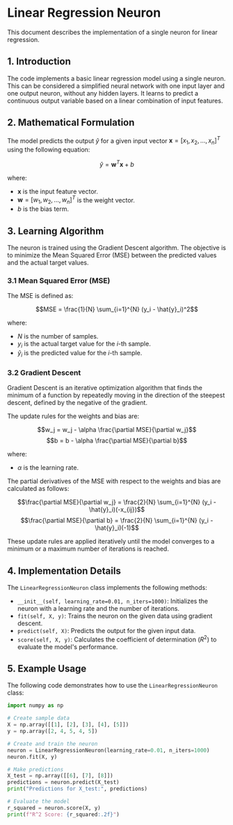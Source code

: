 # Linear Regression Neuron

This document describes the implementation of a single neuron for linear regression.

## 1. Introduction
The code implements a basic linear regression model using a single neuron. This can be considered a simplified neural network with one input layer and one output neuron, without any hidden layers. It learns to predict a continuous output variable based on a linear combination of input features.

## 2. Mathematical Formulation
The model predicts the output $\hat{y}$ for a given input vector $\mathbf{x} = [x_1, x_2, ..., x_n]^T$ using the following equation:

$$\hat{y} = \mathbf{w}^T \mathbf{x} + b$$

where:
-  $\mathbf{x}$ is the input feature vector.
-  $\mathbf{w} = [w_1, w_2, ..., w_n]^T$ is the weight vector.
-  $b$ is the bias term.

## 3. Learning Algorithm
The neuron is trained using the Gradient Descent algorithm. The objective is to minimize the Mean Squared Error (MSE) between the predicted values and the actual target values.

### 3.1 Mean Squared Error (MSE)
The MSE is defined as:

$$MSE = \frac{1}{N} \sum_{i=1}^{N} (y_i - \hat{y}_i)^2$$

where:
-  $N$ is the number of samples.
-  $y_i$ is the actual target value for the $i$-th sample.
-  $\hat{y}_i$ is the predicted value for the $i$-th sample.

### 3.2 Gradient Descent
Gradient Descent is an iterative optimization algorithm that finds the minimum of a function by repeatedly moving in the direction of the steepest descent, defined by the negative of the gradient.

The update rules for the weights and bias are:

$$w_j = w_j - \alpha \frac{\partial MSE}{\partial w_j}$$
$$b = b - \alpha \frac{\partial MSE}{\partial b}$$

where:
-  $\alpha$ is the learning rate.

The partial derivatives of the MSE with respect to the weights and bias are calculated as follows:

$$\frac{\partial MSE}{\partial w_j} = \frac{2}{N} \sum_{i=1}^{N} (y_i - \hat{y}_i)(-x_{ij})$$
$$\frac{\partial MSE}{\partial b} = \frac{2}{N} \sum_{i=1}^{N} (y_i - \hat{y}_i)(-1)$$

These update rules are applied iteratively until the model converges to a minimum or a maximum number of iterations is reached.

## 4. Implementation Details
The `LinearRegressionNeuron` class implements the following methods:
-   `__init__(self, learning_rate=0.01, n_iters=1000)`: Initializes the neuron with a learning rate and the number of iterations.
-   `fit(self, X, y)`: Trains the neuron on the given data using gradient descent.
-   `predict(self, X)`: Predicts the output for the given input data.
-   `score(self, X, y)`: Calculates the coefficient of determination ($R^2$) to evaluate the model's performance.

## 5. Example Usage
The following code demonstrates how to use the `LinearRegressionNeuron` class:

```python
import numpy as np

# Create sample data
X = np.array([[1], [2], [3], [4], [5]])
y = np.array([2, 4, 5, 4, 5])

# Create and train the neuron
neuron = LinearRegressionNeuron(learning_rate=0.01, n_iters=1000)
neuron.fit(X, y)

# Make predictions
X_test = np.array([[6], [7], [8]])
predictions = neuron.predict(X_test)
print("Predictions for X_test:", predictions)

# Evaluate the model
r_squared = neuron.score(X, y)
print(f"R^2 Score: {r_squared:.2f}")
```
